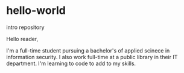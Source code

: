 # hello-world
intro repository

Hello reader,

I'm a full-time student pursuing a bachelor's of applied scinece in information security. I also work full-time at a public library in their IT department. I'm learning to code to add to my skills.
